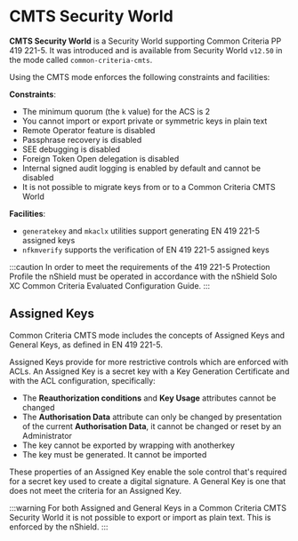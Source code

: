 # CMTS Security World

**CMTS Security World** is a Security World supporting Common Criteria PP 419 221-5.
It was introduced and is available from Security World `v12.50` in the mode called `common-criteria-cmts`.

Using the CMTS mode enforces the following constraints and facilities:

**Constraints**:
- The minimum quorum (the `k` value) for the ACS is 2
- You cannot import or export private or symmetric keys in plain text
- Remote Operator feature is disabled
- Passphrase recovery is disabled
- SEE debugging is disabled
- Foreign Token Open delegation is disabled
- Internal signed audit logging is enabled by default and cannot be disabled
- It is not possible to migrate keys from or to a Common Criteria CMTS World 
  
**Facilities**:
- `generatekey` and `mkaclx` utilities support generating EN 419 221-5 assigned keys
- `nfkmverify` supports the verification of EN 419 221-5 assigned keys

:::caution
In order to meet the requirements of the 419 221-5 Protection Profile the nShield must be operated in accordance
with the nShield Solo XC Common Criteria Evaluated Configuration Guide.
:::

## Assigned Keys

Common Criteria CMTS mode includes the concepts of Assigned Keys and General Keys, as defined in EN 419 221-5.

Assigned Keys provide for more restrictive controls which are enforced with ACLs. An Assigned Key is a secret key with a Key Generation Certificate and with the ACL configuration, specifically:
- The **Reauthorization conditions** and **Key Usage** attributes cannot be changed
- The **Authorisation Data** attribute can only be changed by presentation of the current **Authorisation Data**, it cannot be changed or reset by an Administrator
- The key cannot be exported by wrapping with anotherkey
- The key must be generated. It cannot be imported

These properties of an Assigned Key enable the sole control that's required for a secret key used to create a digital signature.
A General Key is one that does not meet the criteria for an Assigned Key.

:::warning
For both Assigned and General Keys in a Common Criteria CMTS Security World it is not possible to export or import as plain text. This is enforced by the nShield.
:::